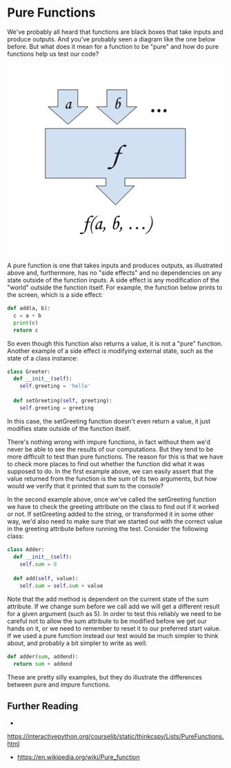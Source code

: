 # Pure Functions

We've probably all heard that functions are black boxes that take inputs and
produce outputs. And you've probably seen a diagram like the one below before.
But what does it mean for a function to be "pure" and how do pure functions help
us test our code?

![Pure Function](function.png)

A pure function is one that takes inputs and produces outputs, as illustrated
above and, furthermore, has no "side effects" and no dependencies on any state
outside of the function inputs. A side effect is any modification of the "world"
outside the function itself. For example, the function below prints to the
screen, which is a side effect:

```python
def add(a, b):
  c = a + b
  print(c)
  return c
```

So even though this function also returns a value, it is not a "pure" function.
Another example of a side effect is modifying external state, such as the state
of a class instance:

```python
class Greeter:
  def __init__(self):
    self.greeting = 'hello'

  def setGreeting(self, greeting):
    self.greeting = greeting
```

In this case, the setGreeting function doesn't even return a value, it just
modifies state outside of the function itself.

There's nothing wrong with impure functions, in fact without them we'd never be
able to see the results of our computations. But they tend to be more difficult
to test than pure functions. The reason for this is that we have to check more
places to find out whether the function did what it was supposed to do. In the
first example above, we can easily assert that the value returned from the
function is the sum of its two arguments, but how would we verify that it
printed that sum to the console?

In the second example above, once we've called the setGreeting function we have
to check the greeting attribute on the class to find out if it worked or not. If
setGreeting added to the string, or transformed it in some other way, we'd also
need to make sure that we started out with the correct value in the greeting
attribute before running the test. Consider the following class:

```python
class Adder:
  def __init__(self):
    self.sum = 0

  def add(self, value):
    self.sum = self.sum + value
```

Note that the add method is dependent on the current state of the sum attribute.
If we change sum before we call add we will get a different result for a given
argument (such as 5). In order to test this reliably we need to be careful not
to allow the sum attribute to be modified before we get our hands on it, or we
need to remember to reset it to our preferred start value. If we used a pure
function instead our test would be much simpler to think about, and probably a
bit simpler to write as well:

```python
def adder(sum, addend):
  return sum + addend
```

These are pretty silly examples, but they do illustrate the differences between
pure and impure functions.

## Further Reading

  *
  <https://interactivepython.org/courselib/static/thinkcspy/Lists/PureFunctions.html>
  * <https://en.wikipedia.org/wiki/Pure_function>

